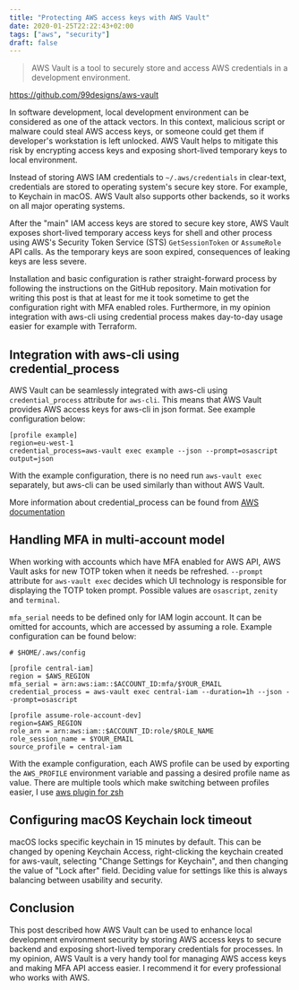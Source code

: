 ```yaml
---
title: "Protecting AWS access keys with AWS Vault"
date: 2020-01-25T22:22:43+02:00
tags: ["aws", "security"]
draft: false
---
```


> AWS Vault is a tool to securely store and access AWS credentials in a development environment.

https://github.com/99designs/aws-vault

In software development, local development environment can be considered as one of the attack vectors. In this context, malicious script or malware could steal AWS access keys, or someone could get them if developer's workstation is left unlocked. AWS Vault helps to mitigate this risk by encrypting access keys and exposing short-lived temporary keys to local environment.

Instead of storing AWS IAM credentials to `~/.aws/credentials` in clear-text, credentials are stored to operating system's secure key store. For example, to Keychain in macOS. AWS Vault also supports other backends, so it works on all major operating systems.

After the "main" IAM access keys are stored to secure key store, AWS Vault exposes short-lived temporary access keys for shell and other process using AWS's Security Token Service (STS) `GetSessionToken` or `AssumeRole` API calls. As the temporary keys are soon expired, consequences of leaking keys are less severe.

Installation and basic configuration is rather straight-forward process by following the instructions on the GitHub repository. Main motivation for writing this post is that at least for me it took sometime to get the configuration right with MFA enabled roles. Furthermore, in my opinion integration with aws-cli using credential process makes day-to-day usage easier for example with Terraform.

## Integration with aws-cli using credential_process

AWS Vault can be seamlessly integrated with aws-cli using `credential_process` attribute for `aws-cli`. This means that AWS Vault provides AWS access keys for aws-cli in json format. See example configuration below:

```
[profile example]
region=eu-west-1
credential_process=aws-vault exec example --json --prompt=osascript
output=json
```

With the example configuration, there is no need run `aws-vault exec` separately, but aws-cli can be used similarly than without AWS Vault.

More information about credential_process can be found from [AWS documentation](https://docs.aws.amazon.com/cli/latest/userguide/cli-configure-sourcing-external.html)

## Handling MFA in multi-account model

When working with accounts which have MFA enabled for AWS API, AWS Vault asks for new TOTP token when it needs be refreshed. `--prompt` attribute for `aws-vault exec` decides which UI technology is responsible for displaying the TOTP token prompt. Possible values are `osascript`, `zenity` and `terminal`.

`mfa_serial` needs to be defined only for IAM login account. It can be omitted for accounts, which are accessed by assuming a role. Example configuration can be found below:

```
# $HOME/.aws/config

[profile central-iam]
region = $AWS_REGION
mfa_serial = arn:aws:iam::$ACCOUNT_ID:mfa/$YOUR_EMAIL
credential_process = aws-vault exec central-iam --duration=1h --json --prompt=osascript

[profile assume-role-account-dev]
region=$AWS_REGION
role_arn = arn:aws:iam::$ACCOUNT_ID:role/$ROLE_NAME
role_session_name = $YOUR_EMAIL
source_profile = central-iam
```

With the example configuration, each AWS profile can be used by exporting the `AWS_PROFILE` environment variable and passing a desired profile name as value. There are multiple tools which make switching between profiles easier, I use [aws plugin for zsh](https://github.com/ohmyzsh/ohmyzsh/tree/master/plugins/aws)

## Configuring macOS Keychain lock timeout

macOS locks specific keychain in 15 minutes by default. This can be changed by opening Keychain Access, right-clicking the keychain created for aws-vault, selecting "Change Settings for Keychain", and then changing the value of "Lock after" field. Deciding value for settings like this is always balancing between usability and security.

## Conclusion

This post described how AWS Vault can be used to enhance local development environment security by storing AWS access keys to secure backend and exposing short-lived temporary credentials for processes. In my opinion, AWS Vault is a very handy tool for managing AWS access keys and making MFA API access easier. I recommend it for every professional who works with AWS.
